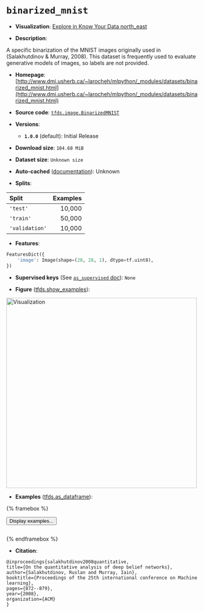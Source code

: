 <div itemscope itemtype="http://schema.org/Dataset">
  <div itemscope itemprop="includedInDataCatalog" itemtype="http://schema.org/DataCatalog">
    <meta itemprop="name" content="TensorFlow Datasets" />
  </div>
  <meta itemprop="name" content="binarized_mnist" />
  <meta itemprop="description" content="A specific binarization of the MNIST images originally used in&#10;(Salakhutdinov &amp; Murray, 2008). This dataset is frequently used to evaluate&#10;generative models of images, so labels are not provided.&#10;&#10;To use this dataset:&#10;&#10;```python&#10;import tensorflow_datasets as tfds&#10;&#10;ds = tfds.load(&#x27;binarized_mnist&#x27;, split=&#x27;train&#x27;)&#10;for ex in ds.take(4):&#10;  print(ex)&#10;```&#10;&#10;See [the guide](https://www.tensorflow.org/datasets/overview) for more&#10;informations on [tensorflow_datasets](https://www.tensorflow.org/datasets).&#10;&#10;&lt;img src=&quot;https://storage.googleapis.com/tfds-data/visualization/fig/binarized_mnist-1.0.0.png&quot; alt=&quot;Visualization&quot; width=&quot;500px&quot;&gt;&#10;&#10;" />
  <meta itemprop="url" content="https://www.tensorflow.org/datasets/catalog/binarized_mnist" />
  <meta itemprop="sameAs" content="http://www.dmi.usherb.ca/~larocheh/mlpython/_modules/datasets/binarized_mnist.html" />
  <meta itemprop="citation" content="@inproceedings{salakhutdinov2008quantitative,&#10;title={On the quantitative analysis of deep belief networks},&#10;author={Salakhutdinov, Ruslan and Murray, Iain},&#10;booktitle={Proceedings of the 25th international conference on Machine learning},&#10;pages={872--879},&#10;year={2008},&#10;organization={ACM}&#10;}" />
</div>

# `binarized_mnist`


*   **Visualization**:
    <a class="button button-with-icon" href="https://knowyourdata-tfds.withgoogle.com/#tab=STATS&dataset=binarized_mnist">
    Explore in Know Your Data
    <span class="material-icons icon-after" aria-hidden="true"> north_east
    </span> </a>

*   **Description**:

A specific binarization of the MNIST images originally used in (Salakhutdinov &
Murray, 2008). This dataset is frequently used to evaluate generative models of
images, so labels are not provided.

*   **Homepage**:
    [http://www.dmi.usherb.ca/~larocheh/mlpython/_modules/datasets/binarized_mnist.html](http://www.dmi.usherb.ca/~larocheh/mlpython/_modules/datasets/binarized_mnist.html)

*   **Source code**:
    [`tfds.image.BinarizedMNIST`](https://github.com/tensorflow/datasets/tree/master/tensorflow_datasets/image/binarized_mnist.py)

*   **Versions**:

    *   **`1.0.0`** (default): Initial Release

*   **Download size**: `104.68 MiB`

*   **Dataset size**: `Unknown size`

*   **Auto-cached**
    ([documentation](https://www.tensorflow.org/datasets/performances#auto-caching)):
    Unknown

*   **Splits**:

Split          | Examples
:------------- | -------:
`'test'`       | 10,000
`'train'`      | 50,000
`'validation'` | 10,000

*   **Features**:

```python
FeaturesDict({
    'image': Image(shape=(28, 28, 1), dtype=tf.uint8),
})
```

*   **Supervised keys** (See
    [`as_supervised` doc](https://www.tensorflow.org/datasets/api_docs/python/tfds/load#args)):
    `None`

*   **Figure**
    ([tfds.show_examples](https://www.tensorflow.org/datasets/api_docs/python/tfds/visualization/show_examples)):

<img src="https://storage.googleapis.com/tfds-data/visualization/fig/binarized_mnist-1.0.0.png" alt="Visualization" width="500px">

*   **Examples**
    ([tfds.as_dataframe](https://www.tensorflow.org/datasets/api_docs/python/tfds/as_dataframe)):

<!-- mdformat off(HTML should not be auto-formatted) -->

{% framebox %}

<button id="displaydataframe">Display examples...</button>
<div id="dataframecontent" style="overflow-x:scroll"></div>
<script src="https://www.gstatic.com/external_hosted/jquery2.min.js"></script>
<script>
var url = "https://storage.googleapis.com/tfds-data/visualization/dataframe/binarized_mnist-1.0.0.html";
$(document).ready(() => {
  $("#displaydataframe").click((event) => {
    // Disable the button after clicking (dataframe loaded only once).
    $("#displaydataframe").prop("disabled", true);

    // Pre-fetch and display the content
    $.get(url, (data) => {
      $("#dataframecontent").html(data);
    }).fail(() => {
      $("#dataframecontent").html(
        'Error loading examples. If the error persist, please open '
        + 'a new issue.'
      );
    });
  });
});
</script>

{% endframebox %}

<!-- mdformat on -->

*   **Citation**:

```
@inproceedings{salakhutdinov2008quantitative,
title={On the quantitative analysis of deep belief networks},
author={Salakhutdinov, Ruslan and Murray, Iain},
booktitle={Proceedings of the 25th international conference on Machine learning},
pages={872--879},
year={2008},
organization={ACM}
}
```
